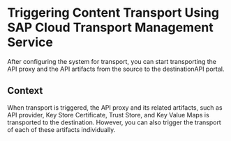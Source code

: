 <!-- loiocc36fab8a56a417383c8dec9b656de34 -->

# Triggering Content Transport Using SAP Cloud Transport Management Service

After configuring the system for transport, you can start transporting the API proxy and the API artifacts from the source to the destinationAPI portal.



<a name="loiocc36fab8a56a417383c8dec9b656de34__context_j5x_qwq_1pb"/>

## Context

When transport is triggered, the API proxy and its related artifacts, such as API provider, Key Store Certificate, Trust Store, and Key Value Maps is transported to the destination. However, you can also trigger the transport of each of these artifacts individually.

